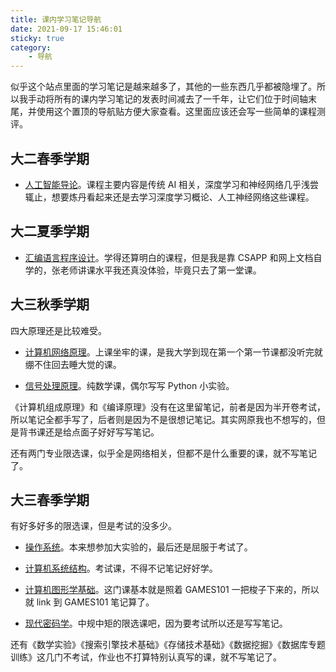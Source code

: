 ```yaml
---
title: 课内学习笔记导航
date: 2021-09-17 15:46:01
sticky: true
category:
    - 导航
---
```


似乎这个站点里面的学习笔记是越来越多了，其他的一些东西几乎都被隐埋了。所以我手动将所有的课内学习笔记的发表时间减去了一千年，让它们位于时间轴末尾，并使用这个置顶的导航贴方便大家查看。这里面应该还会写一些简单的课程测评。

<!-- more -->

## 大二春季学期

- [人工智能导论](/1021/06/16/note-of-iai)。课程主要内容是传统 AI 相关，深度学习和神经网络几乎浅尝辄止，想要炼丹看起来还是去学习深度学习概论、人工神经网络这些课程。

## 大二夏季学期

- [汇编语言程序设计](/1021/08/09/note-of-asm)。学得还算明白的课程，但是我是靠 CSAPP 和网上文档自学的，张老师讲课水平我还真没体验，毕竟只去了第一堂课。

## 大三秋季学期

四大原理还是比较难受。

- [计算机网络原理](/1021/09/13/note-of-net)。上课坐牢的课，是我大学到现在第一个第一节课都没听完就绷不住回去睡大觉的课。

- [信号处理原理](/1021/09/14/note-of-dsp)。纯数学课，偶尔写写 Python 小实验。

《计算机组成原理》和《编译原理》没有在这里留笔记，前者是因为半开卷考试，所以笔记全都手写了，后者则是因为不是很想记笔记。其实网原我也不想写的，但是背书课还是给点面子好好写写笔记。

还有两门专业限选课，似乎全是网络相关，但都不是什么重要的课，就不写笔记了。

## 大三春季学期

有好多好多的限选课，但是考试的没多少。

- [操作系统](/1022/04/14/note-of-os)。本来想参加大实验的，最后还是屈服于考试了。

- [计算机系统结构](/1022/03/09/note-of-csys)。考试课，不得不记笔记好好学。

- [计算机图形学基础](/2021/10/16/note-of-games101)。这门课基本就是照着 GAMES101 一把梭子下来的，所以就 link 到 GAMES101 笔记算了。

- [现代密码学](/1022/03/09/note-of-cyp)。中规中矩的限选课吧，因为要考试所以还是写写笔记。

还有《数学实验》《搜索引擎技术基础》《存储技术基础》《数据挖掘》《数据库专题训练》这几门不考试，作业也不打算特别认真写的课，就不写笔记了。